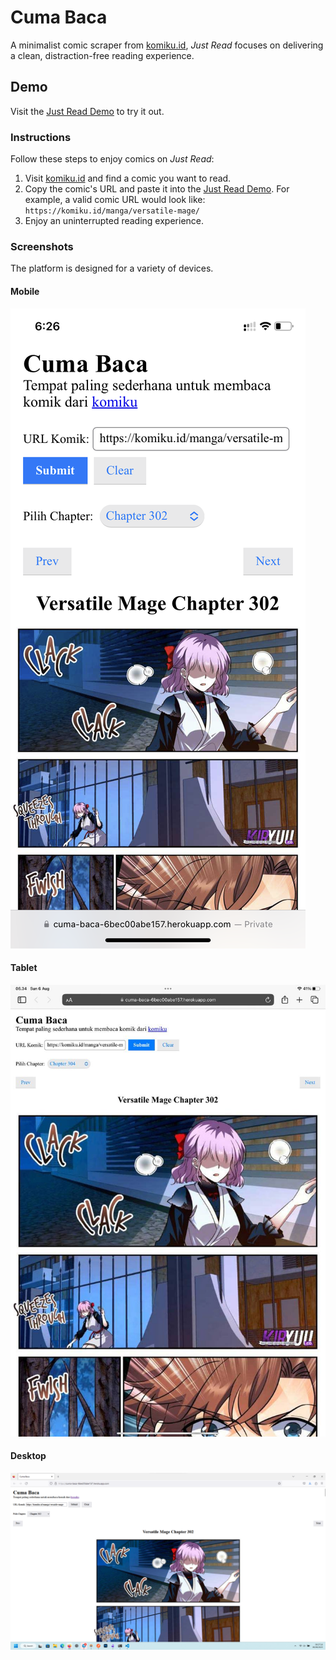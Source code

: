 # Cuma Baca

A minimalist comic scraper from [komiku.id](https://komiku.id), *Just Read* focuses on delivering a clean, distraction-free reading experience.

## Demo

Visit the [Just Read Demo](https://cuma-baca-6bec00abe157.herokuapp.com) to try it out.

### Instructions

Follow these steps to enjoy comics on *Just Read*:
1. Visit [komiku.id](https://komiku.id) and find a comic you want to read.
2. Copy the comic's URL and paste it into the [Just Read Demo](https://cuma-baca-6bec00abe157.herokuapp.com). For example, a valid comic URL would look like: `https://komiku.id/manga/versatile-mage/`
3. Enjoy an uninterrupted reading experience.

### Screenshots

The platform is designed for a variety of devices.

#### Mobile
![Mobile view](/screenshot/mobile.PNG "Mobile View")

#### Tablet
![Tablet view](/screenshot/tablet.jpg "Tablet View")

#### Desktop
![Desktop view](/screenshot/desktop.png "Desktop View")
